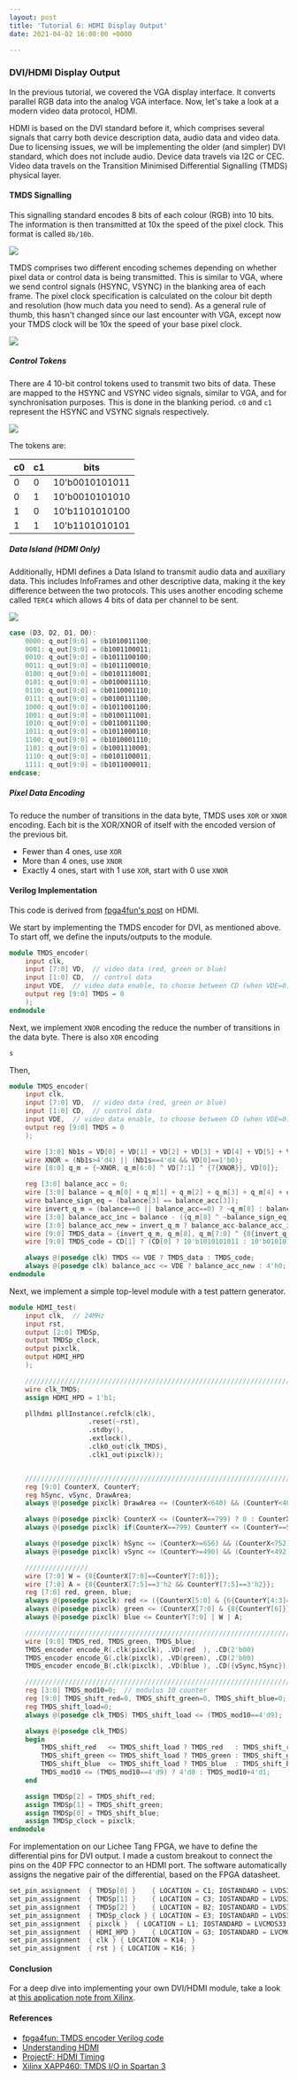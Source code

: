 ```yaml
---
layout: post
title: 'Tutorial 6: HDMI Display Output'
date: 2021-04-02 16:00:00 +0000

---
```

### DVI/HDMI Display Output

In the previous tutorial, we covered the VGA display interface. It converts parallel RGB data into the analog VGA interface. Now, let's take a look at a modern video data protocol, HDMI.

HDMI is based on the DVI standard before it, which comprises several signals that carry both device description data, audio data and video data. Due to licensing issues, we will be implementing the older (and simpler) DVI standard, which does not include audio. Device data travels via I2C or CEC. Video data travels on the Transition Minimised Differential Signalling (TMDS) physical layer.

#### TMDS Signalling

This signalling standard encodes 8 bits of each colour (RGB) into 10 bits. The information is then transmitted at 10x the speed of the pixel clock. This format is called `8b/10b`.

![](/uploads/dvi-specification.png)

TMDS comprises two different encoding schemes depending on whether pixel data or control data is being transmitted. This is similar to VGA, where we send control signals (HSYNC, VSYNC) in the blanking area of each frame. The pixel clock specification is calculated on the colour bit depth and resolution (how much data you need to send). As a general rule of thumb, this hasn't changed since our last encounter with VGA, except now your TMDS clock will be 10x the speed of your base pixel clock.

![](/uploads/display-timings.png)

##### Control Tokens

There are 4 10-bit control tokens used to transmit two bits of data. These are mapped to the HSYNC and VSYNC video signals, similar to VGA, and for synchronisation purposes. This is done in the blanking period. `c0` and `c1` represent the HSYNC and VSYNC signals respectively.

![](/uploads/xapp460-dvi-encoder.PNG)

The tokens are:

| c0 | c1 | bits |
| --- | --- | --- |
| 0 | 0 | 10'b0010101011 |
| 0 | 1 | 10'b0010101010 |
| 1 | 0 | 10'b1101010100 |
| 1 | 1 | 10'b1101010101 |

##### Data Island (HDMI Only)

Additionally, HDMI defines a Data Island to transmit audio data and auxiliary data. This includes InfoFrames and other descriptive data, making it the key difference between the two protocols. This uses another encoding scheme called `TERC4` which allows 4 bits of data per channel to be sent.

![](/uploads/xapp460-hdmi-encoder.PNG)

```verilog
case (D3, D2, D1, D0):
    0000: q_out[9:0] = 0b1010011100;
    0001: q_out[9:0] = 0b1001100011;
    0010: q_out[9:0] = 0b1011100100;
    0011: q_out[9:0] = 0b1011100010;
    0100: q_out[9:0] = 0b0101110001;
    0101: q_out[9:0] = 0b0100011110;
    0110: q_out[9:0] = 0b0110001110;
    0111: q_out[9:0] = 0b0100111100;
    1000: q_out[9:0] = 0b1011001100;
    1001: q_out[9:0] = 0b0100111001;
    1010: q_out[9:0] = 0b0110011100;
    1011: q_out[9:0] = 0b1011000110;
    1100: q_out[9:0] = 0b1010001110;
    1101: q_out[9:0] = 0b1001110001;
    1110: q_out[9:0] = 0b0101100011;
    1111: q_out[9:0] = 0b1011000011;
endcase;
```

##### Pixel Data Encoding

To reduce the number of transitions in the data byte, TMDS uses `XOR` or `XNOR` encoding. Each bit is the XOR/XNOR of itself with the encoded version of the previous bit.

* Fewer than 4 ones, use `XOR`
* More than 4 ones, use `XNOR`
* Exactly 4 ones, start with 1 use `XOR`, start with 0 use `XNOR`

#### Verilog Implementation

This code is derived from [fpga4fun's post](https://www.fpga4fun.com/HDMI.html) on HDMI.

We start by implementing the TMDS encoder for DVI, as mentioned above. To start off, we define the inputs/outputs to the module.

```verilog
module TMDS_encoder(
	input clk,
	input [7:0] VD,  // video data (red, green or blue)
	input [1:0] CD,  // control data
	input VDE,  // video data enable, to choose between CD (when VDE=0) and VD (when VDE=1)
	output reg [9:0] TMDS = 0
    );
endmodule
```

Next, we implement `XNOR` encoding the reduce the number of transitions in the data byte. There is also `XOR` encoding

```verilog
s
```

Then,

```verilog
module TMDS_encoder(
	input clk,
	input [7:0] VD,  // video data (red, green or blue)
	input [1:0] CD,  // control data
	input VDE,  // video data enable, to choose between CD (when VDE=0) and VD (when VDE=1)
	output reg [9:0] TMDS = 0
    );

    wire [3:0] Nb1s = VD[0] + VD[1] + VD[2] + VD[3] + VD[4] + VD[5] + VD[6] + VD[7];
    wire XNOR = (Nb1s>4'd4) || (Nb1s==4'd4 && VD[0]==1'b0);
    wire [8:0] q_m = {~XNOR, q_m[6:0] ^ VD[7:1] ^ {7{XNOR}}, VD[0]};

    reg [3:0] balance_acc = 0;
    wire [3:0] balance = q_m[0] + q_m[1] + q_m[2] + q_m[3] + q_m[4] + q_m[5] + q_m[6] + q_m[7] - 4'd4;
    wire balance_sign_eq = (balance[3] == balance_acc[3]);
    wire invert_q_m = (balance==0 || balance_acc==0) ? ~q_m[8] : balance_sign_eq;
    wire [3:0] balance_acc_inc = balance - ({q_m[8] ^ ~balance_sign_eq} & ~(balance==0 || balance_acc==0));
    wire [3:0] balance_acc_new = invert_q_m ? balance_acc-balance_acc_inc : balance_acc+balance_acc_inc;
    wire [9:0] TMDS_data = {invert_q_m, q_m[8], q_m[7:0] ^ {8{invert_q_m}}};
    wire [9:0] TMDS_code = CD[1] ? (CD[0] ? 10'b1010101011 : 10'b0101010100) : (CD[0] ? 10'b0010101011 : 10'b1101010100);

    always @(posedge clk) TMDS <= VDE ? TMDS_data : TMDS_code;
    always @(posedge clk) balance_acc <= VDE ? balance_acc_new : 4'h0;
endmodule
```

Next, we implement a simple top-level module with a test pattern generator.

```verilog
module HDMI_test(
	input clk,  // 24MHz
	input rst,
	output [2:0] TMDSp,
	output TMDSp_clock,
	output pixclk,
	output HDMI_HPD
    );

    ////////////////////////////////////////////////////////////////////////
    wire clk_TMDS;
    assign HDMI_HPD = 1'b1;

    pllhdmi pllInstance(.refclk(clk),
                    .reset(~rst),
                    .stdby(),
                    .extlock(),
                    .clk0_out(clk_TMDS),
                    .clk1_out(pixclk));


    ////////////////////////////////////////////////////////////////////////
    reg [9:0] CounterX, CounterY;
    reg hSync, vSync, DrawArea;
    always @(posedge pixclk) DrawArea <= (CounterX<640) && (CounterY<480);

    always @(posedge pixclk) CounterX <= (CounterX==799) ? 0 : CounterX+1;
    always @(posedge pixclk) if(CounterX==799) CounterY <= (CounterY==524) ? 0 : CounterY+1;

    always @(posedge pixclk) hSync <= (CounterX>=656) && (CounterX<752);
    always @(posedge pixclk) vSync <= (CounterY>=490) && (CounterY<492);

    ////////////////
    wire [7:0] W = {8{CounterX[7:0]==CounterY[7:0]}};
    wire [7:0] A = {8{CounterX[7:5]==3'h2 && CounterY[7:5]==3'h2}};
    reg [7:0] red, green, blue;
    always @(posedge pixclk) red <= ({CounterX[5:0] & {6{CounterY[4:3]==~CounterX[4:3]}}, 2'b00} | W) & ~A;
    always @(posedge pixclk) green <= (CounterX[7:0] & {8{CounterY[6]}} | W) & ~A;
    always @(posedge pixclk) blue <= CounterY[7:0] | W | A;

    ////////////////////////////////////////////////////////////////////////
    wire [9:0] TMDS_red, TMDS_green, TMDS_blue;
    TMDS_encoder encode_R(.clk(pixclk), .VD(red  ), .CD(2'b00)        , .VDE(DrawArea), .TMDS(TMDS_red));
    TMDS_encoder encode_G(.clk(pixclk), .VD(green), .CD(2'b00)        , .VDE(DrawArea), .TMDS(TMDS_green));
    TMDS_encoder encode_B(.clk(pixclk), .VD(blue ), .CD({vSync,hSync}), .VDE(DrawArea), .TMDS(TMDS_blue));

    ////////////////////////////////////////////////////////////////////////
    reg [3:0] TMDS_mod10=0;  // modulus 10 counter
    reg [9:0] TMDS_shift_red=0, TMDS_shift_green=0, TMDS_shift_blue=0;
    reg TMDS_shift_load=0;
    always @(posedge clk_TMDS) TMDS_shift_load <= (TMDS_mod10==4'd9);

    always @(posedge clk_TMDS)
    begin
        TMDS_shift_red   <= TMDS_shift_load ? TMDS_red   : TMDS_shift_red  [9:1];
        TMDS_shift_green <= TMDS_shift_load ? TMDS_green : TMDS_shift_green[9:1];
        TMDS_shift_blue  <= TMDS_shift_load ? TMDS_blue  : TMDS_shift_blue [9:1];	
        TMDS_mod10 <= (TMDS_mod10==4'd9) ? 4'd0 : TMDS_mod10+4'd1;
    end

    assign TMDSp[2] = TMDS_shift_red;
    assign TMDSp[1] = TMDS_shift_green;
    assign TMDSp[0] = TMDS_shift_blue;
    assign TMDSp_clock = pixclk;
endmodule
```

For implementation on our Lichee Tang FPGA, we have to define the differential pins for DVI output. I made a custom breakout to connect the pins on the 40P FPC connector to an HDMI port. The software automatically assigns the negative pair of the differential, based on the FPGA datasheet.

```verilog
set_pin_assignment	{ TMDSp[0] }	{ LOCATION = C1; IOSTANDARD = LVDS33; }
set_pin_assignment	{ TMDSp[1] }	{ LOCATION = C3; IOSTANDARD = LVDS33; }
set_pin_assignment	{ TMDSp[2] }	{ LOCATION = B2; IOSTANDARD = LVDS33; }
set_pin_assignment	{ TMDSp_clock }	{ LOCATION = E3; IOSTANDARD = LVDS33; }
set_pin_assignment	{ pixclk }	{ LOCATION = L1; IOSTANDARD = LVCMOS33; }
set_pin_assignment	{ HDMI_HPD }	{ LOCATION = G3; IOSTANDARD = LVCMOS33; }
set_pin_assignment	{ clk }	{ LOCATION = K14; }
set_pin_assignment  { rst } { LOCATION = K16; }
```

#### Conclusion

For a deep dive into implementing your own DVI/HDMI module, take a look at [this application note from Xilinx](/uploads/xapp460.pdf).

#### References

* [fpga4fun: TMDS encoder Verilog code](https://www.fpga4fun.com/HDMI.html)
* [Understanding HDMI](https://docs.google.com/document/d/1v7AJK4cVG3uDJo_rn0X9vxMvBwXKBSL1VaJgiXgFo5A)
* [ProjectF: HDMI Timing](https://projectf.io/posts/video-timings-vga-720p-1080p/)
* [Xilinx XAPP460: TMDS I/O in Spartan 3](https://www.xilinx.com/support/documentation/application_notes/xapp460.pdf)